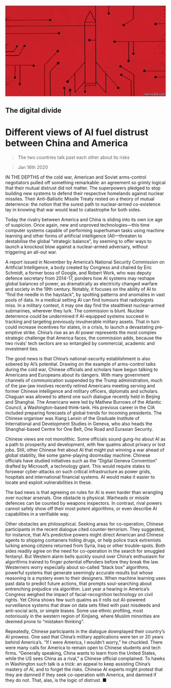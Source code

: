 ![](./images/20200118_CND000_1.jpg)

## The digital divide

# Different views of AI fuel distrust between China and America

> The two countries talk past each other about its risks

> Jan 16th 2020

IN THE DEPTHS of the cold war, American and Soviet arms-control negotiators pulled off something remarkable: an agreement so grimly logical that their mutual distrust did not matter. The superpowers pledged to stop building new systems to defend their respective homelands against nuclear missiles. Their Anti-Ballistic Missile Treaty rested on a theory of mutual deterrence: the notion that the surest path to nuclear-armed co-existence lay in knowing that war would lead to catastrophe for both sides.

Today the rivalry between America and China is sliding into its own ice age of suspicion. Once again, new and unproved technologies—this time computer systems capable of performing superhuman tasks using machine learning and other forms of artificial intelligence (AI)—threaten to destabilise the global “strategic balance”, by seeming to offer ways to launch a knockout blow against a nuclear-armed adversary, without triggering an all-out war.

A report issued in November by America’s National Security Commission on Artificial Intelligence, a body created by Congress and chaired by Eric Schmidt, a former boss of Google, and Robert Work, who was deputy defence secretary from 2014-17, ponders how AI systems may reshape global balances of power, as dramatically as electricity changed warfare and society in the 19th century. Notably, it focuses on the ability of AI to “find the needle in the haystack”, by spotting patterns and anomalies in vast pools of data. In a medical setting AI can find tumours that radiologists miss. In a military context, it may one day find the stealthiest nuclear-armed submarines, wherever they lurk. The commission is blunt. Nuclear deterrence could be undermined if AI-equipped systems succeed in tracking and targeting previously invulnerable military assets. That in turn could increase incentives for states, in a crisis, to launch a devastating pre-emptive strike. China’s rise as an AI power represents the most complex strategic challenge that America faces, the commission adds, because the two rivals’ tech sectors are so entangled by commercial, academic and investment ties.

The good news is that China’s national-security establishment is also sobered by AI’s potential. Drawing on the example of arms-control talks during the cold war, Chinese officials and scholars have begun talking to Americans and Europeans about its dangers. With many government channels of communication suspended by the Trump administration, much of the jaw-jaw involves recently retired Americans meeting serving and former Chinese intelligence and military officers, diplomats and scholars. Chaguan was allowed to attend one such dialogue recently held in Beijing and Shanghai. The Americans were led by Mathew Burrows of the Atlantic Council, a Washington-based think-tank. His previous career in the CIA included preparing forecasts of global trends for incoming presidents. The Chinese organiser was Xiang Lanxin of the Graduate Institute of International and Development Studies in Geneva, who also heads the Shanghai-based Centre for One Belt, One Road and Eurasian Security.

Chinese views are not monolithic. Some officials sound gung-ho about AI as a path to prosperity and development, with few qualms about privacy or lost jobs. Still, other Chinese fret about AI that might put winning a war ahead of global stability, like some game-playing doomsday machine. Chinese officials have studied initiatives such as the “Digital Geneva Convention” drafted by Microsoft, a technology giant. This would require states to forswear cyber-attacks on such critical infrastructure as power grids, hospitals and international financial systems. AI would make it easier to locate and exploit vulnerabilities in these.

The bad news is that agreeing on rules for AI is even harder than wrangling over nuclear arsenals. One obstacle is physical. Warheads or missile defences can be counted by weapons inspectors. In contrast, rival powers cannot safely show off their most potent algorithms, or even describe AI capabilities in a verifiable way.

Other obstacles are philosophical. Seeking areas for co-operation, Chinese participants in the recent dialogue cited counter-terrorism. They suggested, for instance, that AI’s predictive powers might direct American and Chinese agents to shipping containers hiding drugs, or help police track extremists lurking among citizens returned from Syria, Iraq or other trouble-spots. Both sides readily agree on the need for co-operation in the search for smuggled fentanyl. But Western alarm bells quickly sound over China’s enthusiasm for algorithms trained to finger potential offenders before they break the law. Westerners worry especially about so-called “black box” algorithms, powerful systems that generate seemingly accurate results but whose reasoning is a mystery even to their designers. When machine learning uses past data to predict future actions, that prompts soul-searching about entrenching prejudice via algorithm. Last year a hearing in America’s Congress weighed the impact of facial-recognition technology on civil rights. Yet China shows few such qualms as it rolls out AI-powered surveillance systems that draw on data sets filled with past misdeeds and anti-social acts, or simple biases. Some use ethnic profiling, most notoriously in the western region of Xinjiang, where Muslim minorities are deemed prone to “mistaken thinking”.

Repeatedly, Chinese participants in the dialogue downplayed their country’s AI prowess. One said that China’s military applications were ten or 20 years behind America’s. “If I were America, I wouldn’t worry,” he chuckled. There were many calls for America to remain open to Chinese students and tech firms. “Generally speaking, China wants to learn from the United States, while the US sees China as a rival,” a Chinese official complained. To hawks in Washington such talk is a trick: an appeal to keep assisting China’s mastery of AI, and to forget the risks. Chinese AI experts might protest that they are damned if they seek co-operation with America, and damned if they do not. That, alas, is the logic of distrust. ■